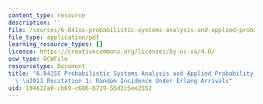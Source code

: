 ```yaml
---
content_type: resource
description: ''
file: /courses/6-041sc-probabilistic-systems-analysis-and-applied-probability-fall-2013/104622a0cb69c686671956d2c5ee2552_MIT6_041SCF13_Random_Incidence_Under_Erlang_Arrivals_300k.pdf
file_type: application/pdf
learning_resource_types: []
license: https://creativecommons.org/licenses/by-nc-sa/4.0/
ocw_type: OCWFile
resourcetype: Document
title: "6.041SC Probabilistic Systems Analysis and Applied Probability, Fall 2013Transcript\
  \ \u2013 Recitation 1: Random Incidence Under Erlang Arrivals"
uid: 104622a0-cb69-c686-6719-56d2c5ee2552
---
```

